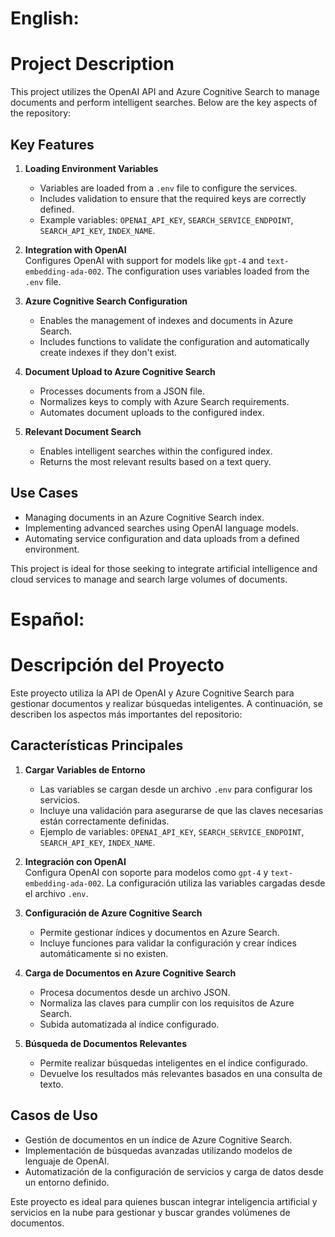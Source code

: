 # English: 
# Project Description

This project utilizes the OpenAI API and Azure Cognitive Search to manage documents and perform intelligent searches. Below are the key aspects of the repository:

## Key Features

1. **Loading Environment Variables**  
   - Variables are loaded from a `.env` file to configure the services.  
   - Includes validation to ensure that the required keys are correctly defined.  
   - Example variables: `OPENAI_API_KEY`, `SEARCH_SERVICE_ENDPOINT`, `SEARCH_API_KEY`, `INDEX_NAME`.

2. **Integration with OpenAI**  
   Configures OpenAI with support for models like `gpt-4` and `text-embedding-ada-002`. The configuration uses variables loaded from the `.env` file.

3. **Azure Cognitive Search Configuration**  
   - Enables the management of indexes and documents in Azure Search.  
   - Includes functions to validate the configuration and automatically create indexes if they don't exist.

4. **Document Upload to Azure Cognitive Search**  
   - Processes documents from a JSON file.  
   - Normalizes keys to comply with Azure Search requirements.  
   - Automates document uploads to the configured index.

5. **Relevant Document Search**  
   - Enables intelligent searches within the configured index.  
   - Returns the most relevant results based on a text query.

## Use Cases

- Managing documents in an Azure Cognitive Search index.  
- Implementing advanced searches using OpenAI language models.  
- Automating service configuration and data uploads from a defined environment.

This project is ideal for those seeking to integrate artificial intelligence and cloud services to manage and search large volumes of documents.

# Español:
# Descripción del Proyecto

Este proyecto utiliza la API de OpenAI y Azure Cognitive Search para gestionar documentos y realizar búsquedas inteligentes. A continuación, se describen los aspectos más importantes del repositorio:

## Características Principales

1. **Cargar Variables de Entorno**  
   - Las variables se cargan desde un archivo `.env` para configurar los servicios.
   - Incluye una validación para asegurarse de que las claves necesarias están correctamente definidas.
   - Ejemplo de variables: `OPENAI_API_KEY`, `SEARCH_SERVICE_ENDPOINT`, `SEARCH_API_KEY`, `INDEX_NAME`.

2. **Integración con OpenAI**  
   Configura OpenAI con soporte para modelos como `gpt-4` y `text-embedding-ada-002`. La configuración utiliza las variables cargadas desde el archivo `.env`.

3. **Configuración de Azure Cognitive Search**  
   - Permite gestionar índices y documentos en Azure Search.  
   - Incluye funciones para validar la configuración y crear índices automáticamente si no existen.

4. **Carga de Documentos en Azure Cognitive Search**  
   - Procesa documentos desde un archivo JSON.
   - Normaliza las claves para cumplir con los requisitos de Azure Search.
   - Subida automatizada al índice configurado.

5. **Búsqueda de Documentos Relevantes**  
   - Permite realizar búsquedas inteligentes en el índice configurado.
   - Devuelve los resultados más relevantes basados en una consulta de texto.

## Casos de Uso

- Gestión de documentos en un índice de Azure Cognitive Search.
- Implementación de búsquedas avanzadas utilizando modelos de lenguaje de OpenAI.
- Automatización de la configuración de servicios y carga de datos desde un entorno definido.

Este proyecto es ideal para quienes buscan integrar inteligencia artificial y servicios en la nube para gestionar y buscar grandes volúmenes de documentos.
